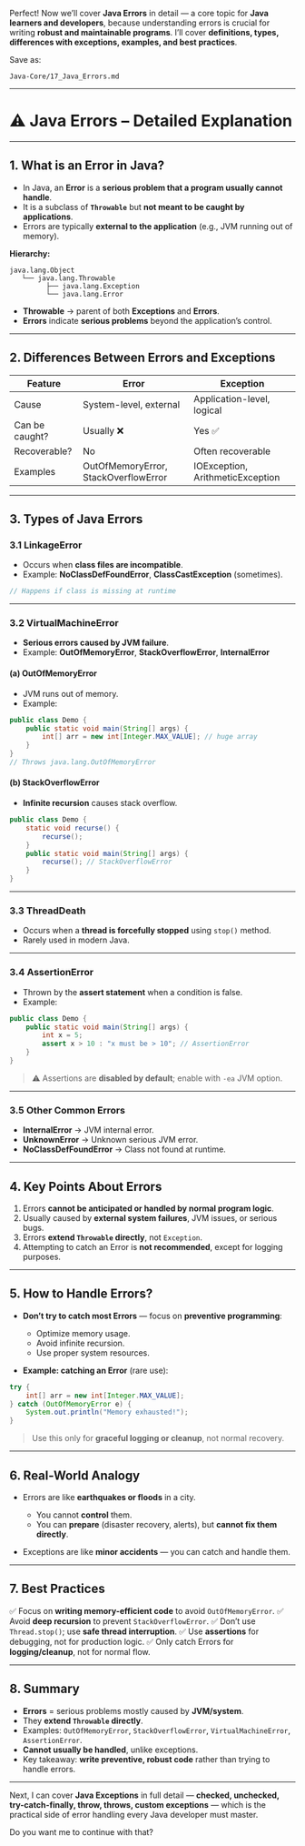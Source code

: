 Perfect! Now we’ll cover **Java Errors** in detail — a core topic for **Java learners and developers**, because understanding errors is crucial for writing **robust and maintainable programs**. I’ll cover **definitions, types, differences with exceptions, examples, and best practices**.

Save as:

```
Java-Core/17_Java_Errors.md
```

---

# ⚠️ Java Errors – Detailed Explanation

---

## 1. What is an Error in Java?

* In Java, an **Error** is a **serious problem that a program usually cannot handle**.
* It is a subclass of **`Throwable`** but **not meant to be caught by applications**.
* Errors are typically **external to the application** (e.g., JVM running out of memory).

**Hierarchy:**

```
java.lang.Object
   └── java.lang.Throwable
         ├── java.lang.Exception
         └── java.lang.Error
```

* **Throwable** → parent of both **Exceptions** and **Errors**.
* **Errors** indicate **serious problems** beyond the application’s control.

---

## 2. Differences Between Errors and Exceptions

| Feature        | Error                                | Exception                        |
| -------------- | ------------------------------------ | -------------------------------- |
| Cause          | System-level, external               | Application-level, logical       |
| Can be caught? | Usually ❌                            | Yes ✅                            |
| Recoverable?   | No                                   | Often recoverable                |
| Examples       | OutOfMemoryError, StackOverflowError | IOException, ArithmeticException |

---

## 3. Types of Java Errors

### 3.1 **LinkageError**

* Occurs when **class files are incompatible**.
* Example: **NoClassDefFoundError**, **ClassCastException** (sometimes).

```java
// Happens if class is missing at runtime
```

---

### 3.2 **VirtualMachineError**

* **Serious errors caused by JVM failure**.
* Example: **OutOfMemoryError**, **StackOverflowError**, **InternalError**

#### (a) OutOfMemoryError

* JVM runs out of memory.
* Example:

```java
public class Demo {
    public static void main(String[] args) {
        int[] arr = new int[Integer.MAX_VALUE]; // huge array
    }
}
// Throws java.lang.OutOfMemoryError
```

#### (b) StackOverflowError

* **Infinite recursion** causes stack overflow.

```java
public class Demo {
    static void recurse() {
        recurse();
    }
    public static void main(String[] args) {
        recurse(); // StackOverflowError
    }
}
```

---

### 3.3 **ThreadDeath**

* Occurs when a **thread is forcefully stopped** using `stop()` method.
* Rarely used in modern Java.

---

### 3.4 **AssertionError**

* Thrown by the **assert statement** when a condition is false.
* Example:

```java
public class Demo {
    public static void main(String[] args) {
        int x = 5;
        assert x > 10 : "x must be > 10"; // AssertionError
    }
}
```

> ⚠️ Assertions are **disabled by default**; enable with `-ea` JVM option.

---

### 3.5 Other Common Errors

* **InternalError** → JVM internal error.
* **UnknownError** → Unknown serious JVM error.
* **NoClassDefFoundError** → Class not found at runtime.

---

## 4. Key Points About Errors

1. Errors **cannot be anticipated or handled by normal program logic**.
2. Usually caused by **external system failures**, JVM issues, or serious bugs.
3. Errors **extend `Throwable` directly**, not `Exception`.
4. Attempting to catch an Error is **not recommended**, except for logging purposes.

---

## 5. How to Handle Errors?

* **Don’t try to catch most Errors** — focus on **preventive programming**:

  * Optimize memory usage.
  * Avoid infinite recursion.
  * Use proper system resources.

* **Example: catching an Error** (rare use):

```java
try {
    int[] arr = new int[Integer.MAX_VALUE];
} catch (OutOfMemoryError e) {
    System.out.println("Memory exhausted!");
}
```

> Use this only for **graceful logging or cleanup**, not normal recovery.

---

## 6. Real-World Analogy

* Errors are like **earthquakes or floods** in a city.

  * You cannot **control** them.
  * You can **prepare** (disaster recovery, alerts), but **cannot fix them directly**.
* Exceptions are like **minor accidents** — you can catch and handle them.

---

## 7. Best Practices

✅ Focus on **writing memory-efficient code** to avoid `OutOfMemoryError`.
✅ Avoid **deep recursion** to prevent `StackOverflowError`.
✅ Don’t use `Thread.stop()`; use **safe thread interruption**.
✅ Use **assertions** for debugging, not for production logic.
✅ Only catch Errors for **logging/cleanup**, not for normal flow.

---

## 8. Summary

* **Errors** = serious problems mostly caused by **JVM/system**.
* They **extend `Throwable` directly**.
* Examples: `OutOfMemoryError`, `StackOverflowError`, `VirtualMachineError`, `AssertionError`.
* **Cannot usually be handled**, unlike exceptions.
* Key takeaway: **write preventive, robust code** rather than trying to handle errors.

---

Next, I can cover **Java Exceptions** in full detail — **checked, unchecked, try-catch-finally, throw, throws, custom exceptions** — which is the practical side of error handling every Java developer must master.

Do you want me to continue with that?
